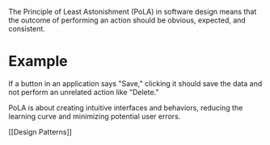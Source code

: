The Principle of Least Astonishment (PoLA) in software design means that the outcome of performing an action should be obvious, expected, and consistent.

# Example
If a button in an application says "Save," clicking it should save the data and not perform an unrelated action like "Delete."


PoLA is about creating intuitive interfaces and behaviors, reducing the learning curve and minimizing potential user errors.

[[Design Patterns]]